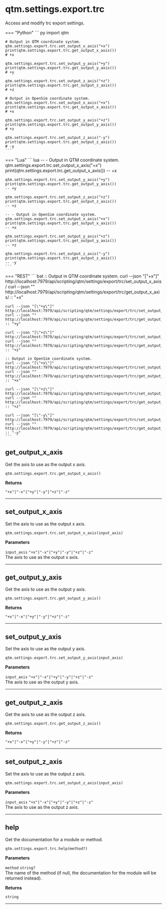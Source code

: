 # qtm.settings.export.trc

Access and modify trc export settings.

=== "Python"
    ``` py
    import qtm
    
    # Output in QTM coordinate system.
    qtm.settings.export.trc.set_output_x_axis("+x")
    print(qtm.settings.export.trc.get_output_x_axis())
    # +x
    
    qtm.settings.export.trc.set_output_y_axis("+y")
    print(qtm.settings.export.trc.get_output_y_axis())
    # +y
    
    qtm.settings.export.trc.set_output_z_axis("+z")
    print(qtm.settings.export.trc.get_output_z_axis())
    # +z
    
    # Output in OpenSim coordinate system.
    qtm.settings.export.trc.set_output_x_axis("+x")
    print(qtm.settings.export.trc.get_output_x_axis())
    # +x
    
    qtm.settings.export.trc.set_output_y_axis("+z")
    print(qtm.settings.export.trc.get_output_y_axis())
    # +z
    
    qtm.settings.export.trc.set_output_z_axis("-y")
    print(qtm.settings.export.trc.get_output_z_axis())
    # -y
    ```
=== "Lua"
    ``` lua
    -- - Output in QTM coordinate system.
    qtm.settings.export.trc.set_output_x_axis("+x")
    print(qtm.settings.export.trc.get_output_x_axis())
    -- +x
    
    qtm.settings.export.trc.set_output_y_axis("+y")
    print(qtm.settings.export.trc.get_output_y_axis())
    -- +y
    
    qtm.settings.export.trc.set_output_z_axis("+z")
    print(qtm.settings.export.trc.get_output_z_axis())
    -- +z
    
    -- - Output in OpenSim coordinate system.
    qtm.settings.export.trc.set_output_x_axis("+x")
    print(qtm.settings.export.trc.get_output_x_axis())
    -- +x
    
    qtm.settings.export.trc.set_output_y_axis("+z")
    print(qtm.settings.export.trc.get_output_y_axis())
    -- +z
    
    qtm.settings.export.trc.set_output_z_axis("-y")
    print(qtm.settings.export.trc.get_output_z_axis())
    -- -y
    ```
=== "REST"
    ``` bat
    :: Output in QTM coordinate system.
    curl --json "[\"+x\"]" http://localhost:7979/api/scripting/qtm/settings/export/trc/set_output_x_axis/
    curl --json "" http://localhost:7979/api/scripting/qtm/settings/export/trc/get_output_x_axis/
    :: "+x"
    
    curl --json "[\"+y\"]" http://localhost:7979/api/scripting/qtm/settings/export/trc/set_output_y_axis/
    curl --json "" http://localhost:7979/api/scripting/qtm/settings/export/trc/get_output_y_axis/
    :: "+y"
    
    curl --json "[\"+z\"]" http://localhost:7979/api/scripting/qtm/settings/export/trc/set_output_z_axis/
    curl --json "" http://localhost:7979/api/scripting/qtm/settings/export/trc/get_output_z_axis/
    :: "+z"
    
    :: Output in OpenSim coordinate system.
    curl --json "[\"+x\"]" http://localhost:7979/api/scripting/qtm/settings/export/trc/set_output_x_axis/
    curl --json "" http://localhost:7979/api/scripting/qtm/settings/export/trc/get_output_x_axis/
    :: "+x"
    
    curl --json "[\"+z\"]" http://localhost:7979/api/scripting/qtm/settings/export/trc/set_output_y_axis/
    curl --json "" http://localhost:7979/api/scripting/qtm/settings/export/trc/get_output_y_axis/
    :: "+z"
    
    curl --json "[\"-y\"]" http://localhost:7979/api/scripting/qtm/settings/export/trc/set_output_z_axis/
    curl --json "" http://localhost:7979/api/scripting/qtm/settings/export/trc/get_output_z_axis/
    :: "-y"
    ```
## get_output_x_axis

Get the axis to use as the output x axis.
```
qtm.settings.export.trc.get_output_x_axis()
```

**Returns**

`"+x"|"-x"|"+y"|"-y"|"+z"|"-z"` 

---

## set_output_x_axis

Set the axis to use as the output x axis.
```
qtm.settings.export.trc.set_output_x_axis(input_axis)
```

**Parameters**

`input_axis` `"+x"|"-x"|"+y"|"-y"|"+z"|"-z"`<br/>
The axis to use as the output x axis.



---

## get_output_y_axis

Get the axis to use as the output y axis.
```
qtm.settings.export.trc.get_output_y_axis()
```

**Returns**

`"+x"|"-x"|"+y"|"-y"|"+z"|"-z"` 

---

## set_output_y_axis

Set the axis to use as the output y axis.
```
qtm.settings.export.trc.set_output_y_axis(input_axis)
```

**Parameters**

`input_axis` `"+x"|"-x"|"+y"|"-y"|"+z"|"-z"`<br/>
The axis to use as the output y axis.



---

## get_output_z_axis

Get the axis to use as the output z axis.
```
qtm.settings.export.trc.get_output_z_axis()
```

**Returns**

`"+x"|"-x"|"+y"|"-y"|"+z"|"-z"` 

---

## set_output_z_axis

Set the axis to use as the output z axis.
```
qtm.settings.export.trc.set_output_z_axis(input_axis)
```

**Parameters**

`input_axis` `"+x"|"-x"|"+y"|"-y"|"+z"|"-z"`<br/>
The axis to use as the output z axis.



---

## help

Get the documentation for a module or method.
```
qtm.settings.export.trc.help(method?)
```

**Parameters**

`method` `string?`<br/>
The name of the method (if null, the documentation for the module will be returned instead).


**Returns**

`string` 

---


